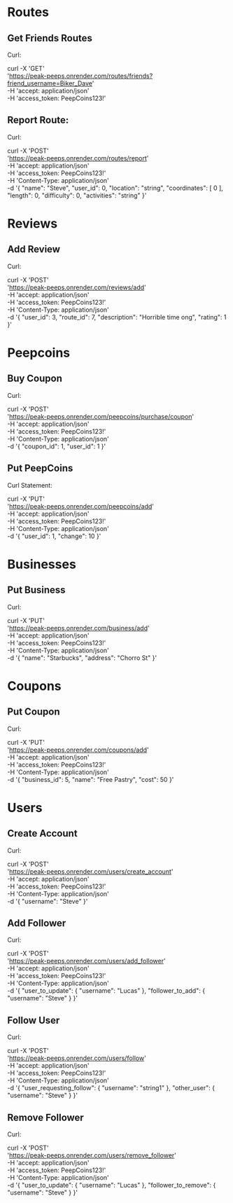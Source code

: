 # Routes

## Get Friends Routes
Curl:

curl -X 'GET' \
  'https://peak-peeps.onrender.com/routes/friends?friend_username=Biker_Dave' \
  -H 'accept: application/json' \
  -H 'access_token: PeepCoins123!'

## Report Route:
Curl:

curl -X 'POST' \
  'https://peak-peeps.onrender.com/routes/report' \
  -H 'accept: application/json' \
  -H 'access_token: PeepCoins123!' \
  -H 'Content-Type: application/json' \
  -d '{
  "name": "Steve",
  "user_id": 0,
  "location": "string",
  "coordinates": [
    0
  ],
  "length": 0,
  "difficulty": 0,
  "activities": "string"
}'


# Reviews

## Add Review
Curl:

curl -X 'POST' \
  'https://peak-peeps.onrender.com/reviews/add' \
  -H 'accept: application/json' \
  -H 'access_token: PeepCoins123!' \
  -H 'Content-Type: application/json' \
  -d '{
  "user_id": 3,
  "route_id": 7,
  "description": "Horrible time ong",
  "rating": 1
}'

# Peepcoins

## Buy Coupon
Curl:

curl -X 'POST' \
  'https://peak-peeps.onrender.com/peepcoins/purchase/coupon' \
  -H 'accept: application/json' \
  -H 'access_token: PeepCoins123!' \
  -H 'Content-Type: application/json' \
  -d '{
  "coupon_id": 1,
  "user_id": 1
}'

## Put PeepCoins
Curl Statement:

curl -X 'PUT' \
  'https://peak-peeps.onrender.com/peepcoins/add' \
  -H 'accept: application/json' \
  -H 'access_token: PeepCoins123!' \
  -H 'Content-Type: application/json' \
  -d '{
  "user_id": 1,
  "change": 10
}'


# Businesses

## Put Business
Curl:

curl -X 'PUT' \
  'https://peak-peeps.onrender.com/business/add' \
  -H 'accept: application/json' \
  -H 'access_token: PeepCoins123!' \
  -H 'Content-Type: application/json' \
  -d '{
  "name": "Starbucks",
  "address": "Chorro St"
}'

# Coupons

## Put Coupon
Curl:

curl -X 'PUT' \
  'https://peak-peeps.onrender.com/coupons/add' \
  -H 'accept: application/json' \
  -H 'access_token: PeepCoins123!' \
  -H 'Content-Type: application/json' \
  -d '{
  "business_id": 5,
  "name": "Free Pastry",
  "cost": 50
}'

# Users

## Create Account
Curl:

curl -X 'POST' \
  'https://peak-peeps.onrender.com/users/create_account' \
  -H 'accept: application/json' \
  -H 'access_token: PeepCoins123!' \
  -H 'Content-Type: application/json' \
  -d '{
  "username": "Steve"
}'

## Add Follower
Curl:

curl -X 'POST' \
  'https://peak-peeps.onrender.com/users/add_follower' \
  -H 'accept: application/json' \
  -H 'access_token: PeepCoins123!' \
  -H 'Content-Type: application/json' \
  -d '{
  "user_to_update": {
    "username": "Lucas"
  },
  "follower_to_add": {
    "username": "Steve"
  }
}'

## Follow User
Curl:

curl -X 'POST' \
  'https://peak-peeps.onrender.com/users/follow' \
  -H 'accept: application/json' \
  -H 'access_token: PeepCoins123!' \
  -H 'Content-Type: application/json' \
  -d '{
  "user_requesting_follow": {
    "username": "string1"
  },
  "other_user": {
    "username": "Steve"
  }
}'

## Remove Follower
Curl:

curl -X 'POST' \
  'https://peak-peeps.onrender.com/users/remove_follower' \
  -H 'accept: application/json' \
  -H 'access_token: PeepCoins123!' \
  -H 'Content-Type: application/json' \
  -d '{
  "user_to_update": {
    "username": "Lucas"
  },
  "follower_to_remove": {
    "username": "Steve"
  }
}'
